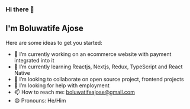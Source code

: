 ### Hi there 👋


## I'm Boluwatife Ajose

 Here are some ideas to get you started:

- 🔭 I’m currently working on an ecommerce website with payment integrated into it
- 🌱 I’m currently learning Reactjs, Nextjs, Redux, TypeScript and React Native
- 👯 I’m looking to collaborate on open source project, frontend projects
- 🤔 I’m looking for help with employment
- 📫 How to reach me: boluwatifeajose@gmail.com
- 😄 Pronouns: He/Him

